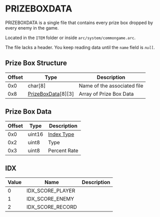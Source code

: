# PRIZEBOXDATA

PRIZEBOXDATA is a single file that contains every prize box dropped by every enemy in the game.

Located in the `ITEM` folder or inside `arc/system/commongame.arc`.

The file lacks a header. You keep reading data until the `name` field is *`null`*.

## Prize Box Structure

| Offset | Type  | Description
|--------|-------|------------
| 0x0     | char[8]   | Name of the associated file
| 0x8     | [PrizeBoxData](#Prize-Box-Data)[8][3]   | Array of Prize Box Data

## Prize Box Data

| Offset | Type  | Description
|--------|-------|------------
| 0x0     | uint16   | [Index Type](#IDX)
| 0x2     | uint8   | Type
| 0x3     | uint8   | Percent Rate

## IDX

| Value | Name  | Description
|--------|-------|------------
| 0     | IDX_SCORE_PLAYER   | 
| 1     | IDX_SCORE_ENEMY   | 
| 2     | IDX_SCORE_RECORD   | 
